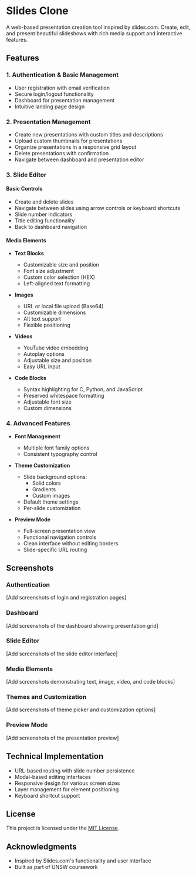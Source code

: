 # Slides Clone

A web-based presentation creation tool inspired by slides.com. Create, edit, and present beautiful slideshows with rich media support and interactive features.

## Features

### 1. Authentication & Basic Management

- User registration with email verification
- Secure login/logout functionality
- Dashboard for presentation management
- Intuitive landing page design

### 2. Presentation Management

- Create new presentations with custom titles and descriptions
- Upload custom thumbnails for presentations
- Organize presentations in a responsive grid layout
- Delete presentations with confirmation
- Navigate between dashboard and presentation editor

### 3. Slide Editor

#### Basic Controls

- Create and delete slides
- Navigate between slides using arrow controls or keyboard shortcuts
- Slide number indicators
- Title editing functionality
- Back to dashboard navigation

#### Media Elements

- **Text Blocks**

  - Customizable size and position
  - Font size adjustment
  - Custom color selection (HEX)
  - Left-aligned text formatting

- **Images**

  - URL or local file upload (Base64)
  - Customizable dimensions
  - Alt text support
  - Flexible positioning

- **Videos**

  - YouTube video embedding
  - Autoplay options
  - Adjustable size and position
  - Easy URL input

- **Code Blocks**
  - Syntax highlighting for C, Python, and JavaScript
  - Preserved whitespace formatting
  - Adjustable font size
  - Custom dimensions

### 4. Advanced Features

- **Font Management**

  - Multiple font family options
  - Consistent typography control

- **Theme Customization**

  - Slide background options:
    - Solid colors
    - Gradients
    - Custom images
  - Default theme settings
  - Per-slide customization

- **Preview Mode**
  - Full-screen presentation view
  - Functional navigation controls
  - Clean interface without editing borders
  - Slide-specific URL routing

## Screenshots

### Authentication

[Add screenshots of login and registration pages]

### Dashboard

[Add screenshots of the dashboard showing presentation grid]

### Slide Editor

[Add screenshots of the slide editor interface]

### Media Elements

[Add screenshots demonstrating text, image, video, and code blocks]

### Themes and Customization

[Add screenshots of theme picker and customization options]

### Preview Mode

[Add screenshots of the presentation preview]

## Technical Implementation

- URL-based routing with slide number persistence
- Modal-based editing interfaces
- Responsive design for various screen sizes
- Layer management for element positioning
- Keyboard shortcut support

## License

This project is licensed under the [MIT License](LICENSE.md).


## Acknowledgments

- Inspired by Slides.com's functionality and user interface
- Built as part of UNSW coursework
